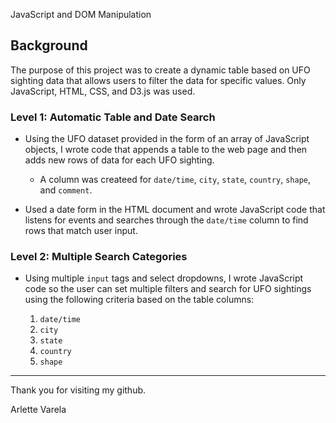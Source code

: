 JavaScript and DOM Manipulation

## Background

The purpose of this project was to create a dynamic table based on UFO sighting data that allows users to filter the data for specific values. Only JavaScript, HTML, CSS, and D3.js was used. 


### Level 1: Automatic Table and Date Search 

* Using the UFO dataset provided in the form of an array of JavaScript objects, I wrote code that appends a table to the web page and then adds new rows of data for each UFO sighting.

  * A column was createed for `date/time`, `city`, `state`, `country`, `shape`, and `comment`.

* Used a date form in the HTML document and wrote JavaScript code that listens for events and searches through the `date/time` column to find rows that match user input.

### Level 2: Multiple Search Categories 

* Using multiple `input` tags and select dropdowns, I wrote JavaScript code so the user can set multiple filters and search for UFO sightings using the following criteria based on the table columns:

  1. `date/time`
  2. `city`
  3. `state`
  4. `country`
  5. `shape`

- - -


Thank you for visiting my github.

Arlette Varela
